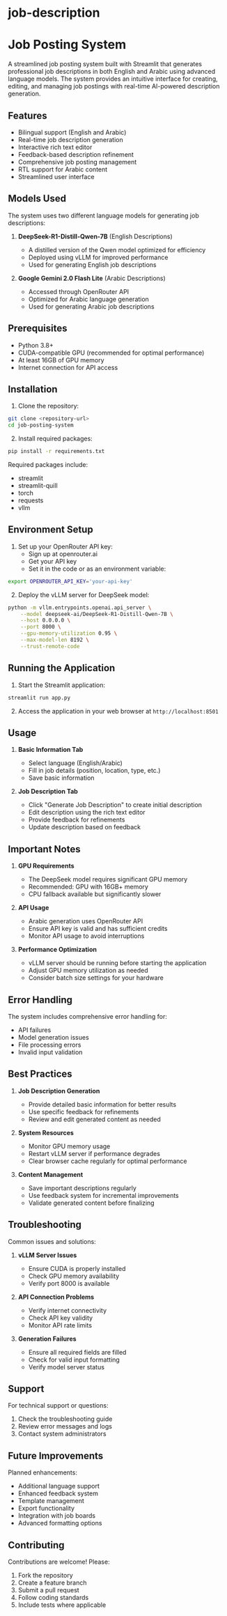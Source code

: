 # job-description

# Job Posting System

A streamlined job posting system built with Streamlit that generates professional job descriptions in both English and Arabic using advanced language models. The system provides an intuitive interface for creating, editing, and managing job postings with real-time AI-powered description generation.

## Features

- Bilingual support (English and Arabic)
- Real-time job description generation
- Interactive rich text editor
- Feedback-based description refinement
- Comprehensive job posting management
- RTL support for Arabic content
- Streamlined user interface

## Models Used

The system uses two different language models for generating job descriptions:

1. **DeepSeek-R1-Distill-Qwen-7B** (English Descriptions)
   - A distilled version of the Qwen model optimized for efficiency
   - Deployed using vLLM for improved performance
   - Used for generating English job descriptions

2. **Google Gemini 2.0 Flash Lite** (Arabic Descriptions)
   - Accessed through OpenRouter API
   - Optimized for Arabic language generation
   - Used for generating Arabic job descriptions

## Prerequisites

- Python 3.8+
- CUDA-compatible GPU (recommended for optimal performance)
- At least 16GB of GPU memory
- Internet connection for API access

## Installation

1. Clone the repository:
```bash
git clone <repository-url>
cd job-posting-system
```

2. Install required packages:
```bash
pip install -r requirements.txt
```

Required packages include:
- streamlit
- streamlit-quill
- torch
- requests
- vllm

## Environment Setup

1. Set up your OpenRouter API key:
   - Sign up at openrouter.ai
   - Get your API key
   - Set it in the code or as an environment variable:
```bash
export OPENROUTER_API_KEY='your-api-key'
```

2. Deploy the vLLM server for DeepSeek model:
```bash
python -m vllm.entrypoints.openai.api_server \
    --model deepseek-ai/DeepSeek-R1-Distill-Qwen-7B \
    --host 0.0.0.0 \
    --port 8000 \
    --gpu-memory-utilization 0.95 \
    --max-model-len 8192 \
    --trust-remote-code
```

## Running the Application

1. Start the Streamlit application:
```bash
streamlit run app.py
```

2. Access the application in your web browser at `http://localhost:8501`

## Usage

1. **Basic Information Tab**
   - Select language (English/Arabic)
   - Fill in job details (position, location, type, etc.)
   - Save basic information

2. **Job Description Tab**
   - Click "Generate Job Description" to create initial description
   - Edit description using the rich text editor
   - Provide feedback for refinements
   - Update description based on feedback

## Important Notes

1. **GPU Requirements**
   - The DeepSeek model requires significant GPU memory
   - Recommended: GPU with 16GB+ memory
   - CPU fallback available but significantly slower

2. **API Usage**
   - Arabic generation uses OpenRouter API
   - Ensure API key is valid and has sufficient credits
   - Monitor API usage to avoid interruptions

3. **Performance Optimization**
   - vLLM server should be running before starting the application
   - Adjust GPU memory utilization as needed
   - Consider batch size settings for your hardware

## Error Handling

The system includes comprehensive error handling for:
- API failures
- Model generation issues
- File processing errors
- Invalid input validation

## Best Practices

1. **Job Description Generation**
   - Provide detailed basic information for better results
   - Use specific feedback for refinements
   - Review and edit generated content as needed

2. **System Resources**
   - Monitor GPU memory usage
   - Restart vLLM server if performance degrades
   - Clear browser cache regularly for optimal performance

3. **Content Management**
   - Save important descriptions regularly
   - Use feedback system for incremental improvements
   - Validate generated content before finalizing

## Troubleshooting

Common issues and solutions:

1. **vLLM Server Issues**
   - Ensure CUDA is properly installed
   - Check GPU memory availability
   - Verify port 8000 is available

2. **API Connection Problems**
   - Verify internet connectivity
   - Check API key validity
   - Monitor API rate limits

3. **Generation Failures**
   - Ensure all required fields are filled
   - Check for valid input formatting
   - Verify model server status

## Support

For technical support or questions:
1. Check the troubleshooting guide
2. Review error messages and logs
3. Contact system administrators

## Future Improvements

Planned enhancements:
- Additional language support
- Enhanced feedback system
- Template management
- Export functionality
- Integration with job boards
- Advanced formatting options

## Contributing

Contributions are welcome! Please:
1. Fork the repository
2. Create a feature branch
3. Submit a pull request
4. Follow coding standards
5. Include tests where applicable

